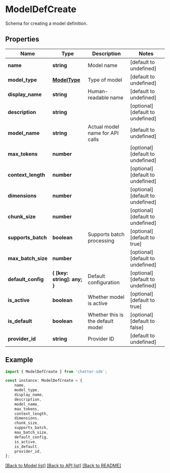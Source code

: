 # ModelDefCreate

Schema for creating a model definition.

## Properties

Name | Type | Description | Notes
------------ | ------------- | ------------- | -------------
**name** | **string** | Model name | [default to undefined]
**model_type** | [**ModelType**](ModelType.md) | Type of model | [default to undefined]
**display_name** | **string** | Human-readable name | [default to undefined]
**description** | **string** |  | [optional] [default to undefined]
**model_name** | **string** | Actual model name for API calls | [default to undefined]
**max_tokens** | **number** |  | [optional] [default to undefined]
**context_length** | **number** |  | [optional] [default to undefined]
**dimensions** | **number** |  | [optional] [default to undefined]
**chunk_size** | **number** |  | [optional] [default to undefined]
**supports_batch** | **boolean** | Supports batch processing | [optional] [default to true]
**max_batch_size** | **number** |  | [optional] [default to undefined]
**default_config** | **{ [key: string]: any; }** | Default configuration | [optional] [default to undefined]
**is_active** | **boolean** | Whether model is active | [optional] [default to true]
**is_default** | **boolean** | Whether this is the default model | [optional] [default to false]
**provider_id** | **string** | Provider ID | [default to undefined]

## Example

```typescript
import { ModelDefCreate } from 'chatter-sdk';

const instance: ModelDefCreate = {
    name,
    model_type,
    display_name,
    description,
    model_name,
    max_tokens,
    context_length,
    dimensions,
    chunk_size,
    supports_batch,
    max_batch_size,
    default_config,
    is_active,
    is_default,
    provider_id,
};
```

[[Back to Model list]](../README.md#documentation-for-models) [[Back to API list]](../README.md#documentation-for-api-endpoints) [[Back to README]](../README.md)
